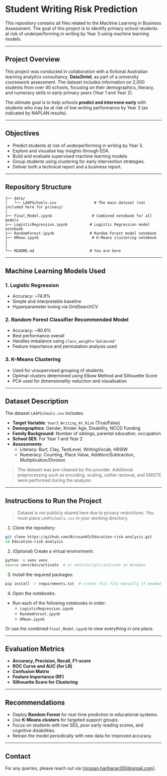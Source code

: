 # Student Writing Risk Prediction

This repository contains all files related to the Machine Learning in Business Assessment. The goal of this project is to identify primary school students at risk of underperforming in writing by Year 3 using machine learning models.

---

## Project Overview

This project was conducted in collaboration with a fictional Australian learning analytics consultancy, **Data2Intel**, as part of a university coursework assessment. The dataset includes information on 2,000 students from over 40 schools, focusing on their demographics, literacy, and numeracy skills in early primary years (Year 1 and Year 2).

The ultimate goal is to help schools **predict and intervene early** with students who may be at risk of low writing performance by Year 3 (as indicated by NAPLAN results).

---

## Objectives
- Predict students at risk of underperforming in writing by Year 3.
- Explore and visualise key insights through EDA.
- Build and evaluate supervised machine learning models.
- Group students using clustering for early intervention strategies.
- Deliver both a technical report and a business report.

---

## Repository Structure

```
├── data/
│   └── LA4PSchools.csv                 # The main dataset (not included here for privacy)
│
├── Final_Model.ipynb                  # Combined notebook for all models
├── LogisticRegression.ipynb          # Logistic Regression model notebook
├── RandomForest.ipynb                # Random Forest model notebook
├── KMean.ipynb                        # K-Means clustering notebook
│
│
└── README.md                         # You are here
```

---

## Machine Learning Models Used

### 1. **Logistic Regression**
- Accuracy: ~74.9%
- Simple and interpretable baseline
- Hyperparameter tuning via GridSearchCV

### 2. **Random Forest Classifier** **Recommended Model**
- Accuracy: ~80.9%
- Best performance overall
- Handles imbalance using `class_weight='balanced'`
- Feature importance and permutation analysis used

### 3. **K-Means Clustering**
- Used for unsupervised grouping of students
- Optimal clusters determined using Elbow Method and Silhouette Score
- PCA used for dimensionality reduction and visualisation

---

## Dataset Description

The dataset `LA4PSchools.csv` includes:
- **Target Variable**: `Year3_Writing_At_Risk` (True/False)
- **Demographics**: Gender, Kinder Age, Disability, NCCD Funding
- **Family Background**: Number of siblings, parental education, occupation
- **School SES**: For Year 1 and Year 2
- **Assessments**:
  - Literacy: Burt, Clay, TextLevel, WritingVocab, HRSIW
  - Numeracy: Counting, Place Value, Addition/Subtraction, Multiplication/Division

> The dataset was pre-cleaned by the provider. Additional preprocessing such as encoding, scaling, outlier removal, and SMOTE were performed during the analysis.

---

## Instructions to Run the Project

> Dataset is not publicly shared here due to privacy restrictions. You must place `LA4PSchools.csv` in your working directory.

1. Clone the repository:
```bash
git clone https://github.com/Nirusan03/Education-risk-analysis.git
cd Education-risk-analysis
```

2. (Optional) Create a virtual environment:
```bash
python -m venv venv
source venv/bin/activate  # or venv\Scripts\activate on Windows
```

3. Install the required packages:
```bash
pip install -r requirements.txt  # create this file manually if needed
```

4. Open the notebooks:
- Run each of the following notebooks in order:
  - `LogisticRegression.ipynb`
  - `RandomForest.ipynb`
  - `KMean.ipynb`

Or use the combined `Final_Model.ipynb` to view everything in one place.

---

## Evaluation Metrics
- **Accuracy, Precision, Recall, F1-score**
- **ROC Curve and AUC (for LR)**
- **Confusion Matrix**
- **Feature Importance (RF)**
- **Silhouette Score for Clustering**

---

## Recommendations
- Deploy **Random Forest** for real-time prediction in educational systems.
- Use **K-Means clusters** for targeted support groups.
- Focus on students with low SES, poor early reading scores, and cognitive disabilities.
- Retrain the model periodically with new data for improved accuracy.

---

## Contact
For any queries, please reach out via [nirusan.hariharan350@gmail.com].
